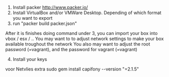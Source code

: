 1. Install packer http://www.packer.io/
2. Install VirtualBox and/or VMWare Desktop. Depending of which format you want to export
3. run "packer build packer.json"

After it is finishes doing command under 3, you can import your box into vbox / esx / ..
You may want to to adjust network settings to make your box available troughout the network
You also may want to adjust the root password (=vagrant), and the password for vagrant (=vagrant)

4. Install your keys




voor Netvlies extra
sudo gem install capifony --version "=2.1.5"